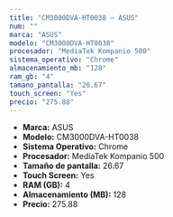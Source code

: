 ```yaml
---
title: "CM3000DVA-HT0038 — ASUS"
num: ""
marca: "ASUS"
modelo: "CM3000DVA-HT0038"
procesador: "MediaTek Kompanio 500"
sistema_operativo: "Chrome"
almacenamiento_mb: "128"
ram_gb: "4"
tamano_pantalla: "26.67"
touch_screen: "Yes"
precio: "275.88"
---
```

<ul>
<li><strong>Marca:</strong> ASUS</li>
<li><strong>Modelo:</strong> CM3000DVA-HT0038</li>
<li><strong>Sistema Operativo:</strong> Chrome</li>
<li><strong>Procesador:</strong> MediaTek Kompanio 500 </li>
<li><strong>Tamaño de pantalla:</strong> 26.67</li>
<li><strong>Touch Screen:</strong> Yes</li>
<li><strong>RAM (GB):</strong> 4</li>
<li><strong>Almacenamiento (MB):</strong> 128</li>
<li><strong>Precio:</strong> 275.88</li>
</ul>